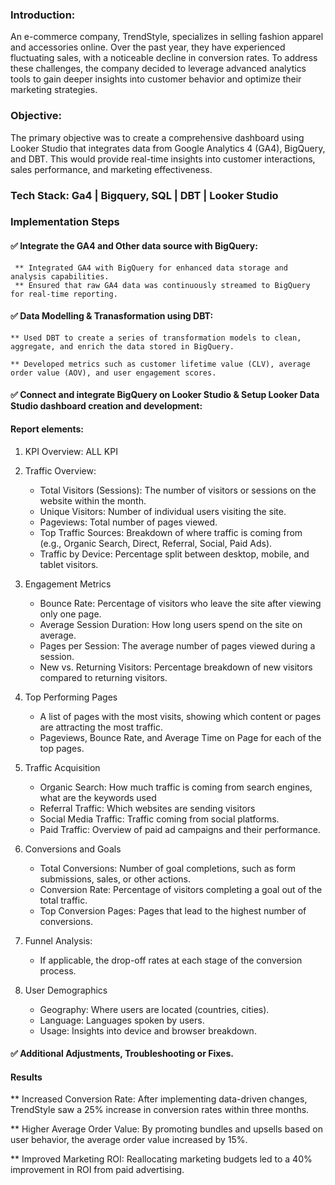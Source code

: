 
### Introduction:

An e-commerce company, TrendStyle, specializes in selling fashion apparel and accessories online. Over the past year, they have experienced fluctuating sales, with a noticeable decline in conversion rates. To address these challenges, the company decided to leverage advanced analytics tools to gain deeper insights into customer behavior and optimize their marketing strategies.


### Objective:

The primary objective was to create a comprehensive dashboard using Looker Studio that integrates data from Google Analytics 4 (GA4), BigQuery, and DBT. This would provide real-time insights into customer interactions, sales performance, and marketing effectiveness.


### Tech Stack: Ga4 | Bigquery, SQL | DBT | Looker Studio

### Implementation Steps

#### ✅ Integrate the GA4 and Other data source with BigQuery:

     ** Integrated GA4 with BigQuery for enhanced data storage and analysis capabilities.
     ** Ensured that raw GA4 data was continuously streamed to BigQuery for real-time reporting.

#### ✅ Data Modelling & Tranasformation using DBT:

    ** Used DBT to create a series of transformation models to clean, aggregate, and enrich the data stored in BigQuery. 

    ** Developed metrics such as customer lifetime value (CLV), average order value (AOV), and user engagement scores.


#### ✅ Connect and integrate BigQuery on Looker Studio & Setup Looker Data Studio dashboard creation and development:

 #### Report elements:

  1. KPI Overview:
      ALL KPI

  2. Traffic Overview:
       * Total Visitors (Sessions): The number of visitors or sessions on the website within the month.
       * Unique Visitors: Number of individual users visiting the site.
       * Pageviews: Total number of pages viewed.
       * Top Traffic Sources: Breakdown of where traffic is coming from (e.g., Organic Search, Direct, Referral, Social, Paid Ads).
       * Traffic by Device: Percentage split between desktop, mobile, and tablet visitors.


 3. Engagement Metrics
      * Bounce Rate: Percentage of visitors who leave the site after viewing only one page.
      * Average Session Duration: How long users spend on the site on average.
      * Pages per Session: The average number of pages viewed during a session.
      * New vs. Returning Visitors: Percentage breakdown of new visitors compared to returning visitors.

4. Top Performing Pages
      * A list of pages with the most visits, showing which content or pages are attracting the most traffic.
      * Pageviews, Bounce Rate, and Average Time on Page for each of the top pages.

5. Traffic Acquisition
     * Organic Search: How much traffic is coming from search engines, what are the keywords used
     * Referral Traffic: Which websites are sending visitors
     * Social Media Traffic: Traffic coming from social platforms.
     * Paid Traffic: Overview of paid ad campaigns and their performance.

6. Conversions and Goals
    * Total Conversions: Number of goal completions, such as form submissions, sales, or other actions.
    * Conversion Rate: Percentage of visitors completing a goal out of the total traffic.
    * Top Conversion Pages: Pages that lead to the highest number of conversions.

7. Funnel Analysis:
    * If applicable, the drop-off rates at each stage of the conversion process.

8. User Demographics
    * Geography: Where users are located (countries, cities).
    * Language: Languages spoken by users.
    * Usage: Insights into device and browser breakdown.
#### ✅ Additional Adjustments, Troubleshooting or Fixes.


#### Results
** Increased Conversion Rate: After implementing data-driven changes, TrendStyle saw a 25% increase in conversion rates within three months.


** Higher Average Order Value: By promoting bundles and upsells based on user behavior, the average order value increased by 15%.

** Improved Marketing ROI: Reallocating marketing budgets led to a 40% improvement in ROI from paid advertising.
